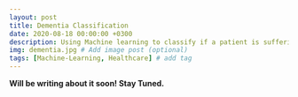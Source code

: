 ```yaml
---
layout: post
title: Dementia Classification
date: 2020-08-18 00:00:00 +0300
description: Using Machine learning to classify if a patient is suffering from Dementia or not. # Add post description (optional)
img: dementia.jpg # Add image post (optional)
tags: [Machine-Learning, Healthcare] # add tag
---
```


**Will be writing about it soon! Stay Tuned.**
